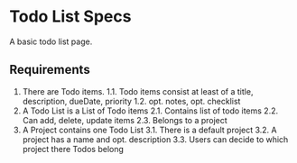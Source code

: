 # Todo List Specs
A basic todo list page.

## Requirements
1. There are Todo items.
1.1. Todo items consist at least of a title, description, dueDate, priority
1.2. opt. notes, opt. checklist
2. A Todo List is a List of Todo items
2.1. Contains list of todo items
2.2. Can add, delete, update items
2.3. Belongs to a project
3. A Project contains one Todo List
3.1. There is a default project
3.2. A project has a name and opt. description
3.3. Users can decide to which project there Todos belong
  